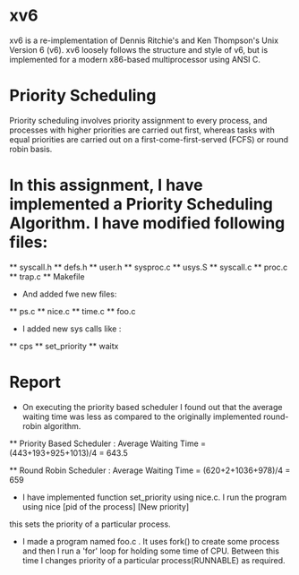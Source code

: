 # xv6
xv6 is a re-implementation of Dennis Ritchie's and Ken Thompson's Unix
Version 6 (v6).  xv6 loosely follows the structure and style of v6,
but is implemented for a modern x86-based multiprocessor using ANSI C.

# Priority Scheduling
Priority scheduling involves priority assignment to every process, and processes with higher priorities are carried out first, whereas tasks with equal priorities are carried out on a first-come-first-served (FCFS) or round robin basis.

# In this assignment, I have implemented a Priority Scheduling Algorithm. I have modified following files:

** syscall.h
** defs.h
** user.h
** sysproc.c
** usys.S
** syscall.c
** proc.c
** trap.c
** Makefile

* And added fwe new files:

** ps.c
** nice.c
** time.c
** foo.c

* I added new sys calls like :

** cps
** set_priority
** waitx 

# Report

* On executing the priority based scheduler I found out that the average waiting time was less as compared to the originally implemented  round-robin  algorithm.

** Priority Based Scheduler :
	Average Waiting Time = (443+193+925+1013)/4 = 643.5

** Round Robin Scheduler : 
	Average Waiting Time = (620+2+1036+978)/4 = 659

* I have implemented function set_priority using nice.c. I run the program using 
				nice [pid of the process] [New priority]

this sets the priority of a particular process. 

* I made a program named foo.c . It uses fork() to create some process and then I run a 'for' loop for holding some time of CPU. Between this time I changes priority of a particular process(RUNNABLE) as required.
